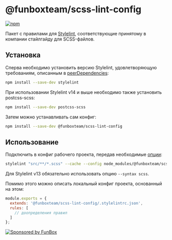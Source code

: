 # @funboxteam/scss-lint-config

[![npm](https://img.shields.io/npm/v/@funboxteam/scss-lint-config.svg)](https://www.npmjs.com/package/@funboxteam/scss-lint-config)

Пакет с правилами для [Stylelint](https://stylelint.io), соответствующие принятому в компании стайлгайду для SCSS-файлов.

## Установка

Сперва необходимо установить версию Stylelint, удовлетворяющую требованиям, 
описанным в [peerDependencies](./package.json):

```bash
npm install --save-dev stylelint
```

При использовании Stylelint v14 и выше необходимо также установить postcss-scss:

```bash
npm install --save-dev postcss-scss
```

Затем можно устанавливать сам конфиг:

```bash
npm install --save-dev @funboxteam/scss-lint-config
```

## Использование

Подключить в конфиг рабочего проекта, передав необходимые [опции](https://stylelint.io/user-guide/cli/):

```bash
stylelint "src/**/*.scss" --cache --config node_modules/@funboxteam/scss-lint-config/.stylelintrc
```

Для Stylelint v13 обязательно использовать опцию `--syntax scss`.

Помимо этого можно описать локальный конфиг проекта, основанный на этом:

```js
module.exports = {
  extends: '@funboxteam/scss-lint-config/.stylelintrc.json',
  rules: [
    // доопределения правил
  ]
};
```

[![Sponsored by FunBox](https://funbox.ru/badges/sponsored_by_funbox_centered.svg)](https://funbox.ru)
